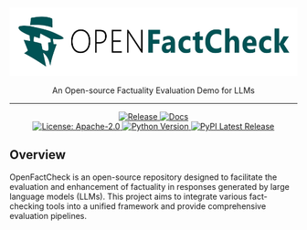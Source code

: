 <!--
title: OpenFactCheck
emoji: ✅
colorFrom: green
colorTo: purple
sdk: streamlit
app_file: src/openfactcheck/app/app.py
pinned: false
-->

<p align="center">
  <img alt="OpenFactCheck Logo" src="https://raw.githubusercontent.com/hasaniqbal777/OpenFactCheck/main/assets/splash.png" height="120" />
  <p align="center">An Open-source Factuality Evaluation Demo for LLMs</p>
</p>

---

<p align="center">
<a href="https://github.com/hasaniqbal777/OpenFactCheck/actions/workflows/release.yaml">
    <img src="https://img.shields.io/github/actions/workflow/status/hasaniqbal777/openfactcheck/release.yaml?logo=github&label=Release" alt="Release">
</a>
<a href="https://openfactcheck.readthedocs.io">
    <img alt="Docs" src="https://img.shields.io/readthedocs/openfactcheck?logo=readthedocs&label=Docs">
</a>
<br>
<a href="https://opensource.org/licenses/Apache-2.0">
    <img src="https://img.shields.io/github/license/hasaniqbal777/openfactcheck" alt="License: Apache-2.0">
</a>
<a href="https://pypi.org/project/openfactcheck/">
    <img src="https://img.shields.io/pypi/pyversions/openfactcheck.svg" alt="Python Version">
</a>
<a href="https://pypi.org/project/openfactcheck/">
    <img src="https://img.shields.io/pypi/v/openfactcheck.svg" alt="PyPI Latest Release">
</a>
</p>

## Overview

OpenFactCheck is an open-source repository designed to facilitate the evaluation and enhancement of factuality in responses generated by large language models (LLMs). This project aims to integrate various fact-checking tools into a unified framework and provide comprehensive evaluation pipelines.
